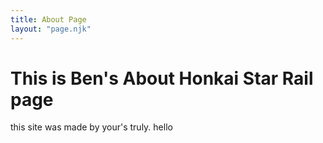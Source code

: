 ```yaml
--- 
title: About Page
layout: "page.njk"
---
```


# This is Ben's About Honkai Star Rail page

this site was made by your's truly.
hello